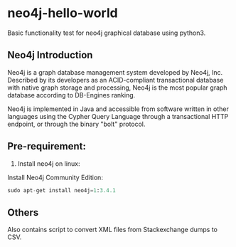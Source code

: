 # neo4j-hello-world

Basic functionality test for neo4j graphical database using python3.

## Neo4j Introduction
Neo4j is a graph database management system developed by Neo4j, Inc. Described by its developers as an ACID-compliant transactional database with native graph storage and processing, Neo4j is the most popular graph database according to DB-Engines ranking.

Neo4j is implemented in Java and accessible from software written in other languages using the Cypher Query Language through a transactional HTTP endpoint, or through the binary "bolt" protocol.

## Pre-requirement:

1. Install neo4j on linux:

  Install Neo4j Community Edition:
  ```python
  sudo apt-get install neo4j=1:3.4.1
  ```

## Others

Also contains script to convert XML files from Stackexchange dumps to CSV.
